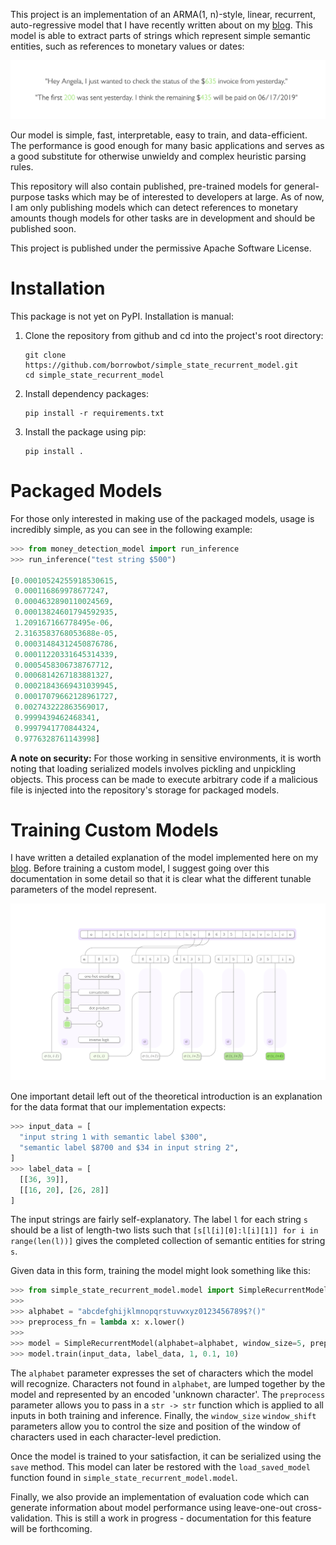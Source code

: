 This project is an implementation of an ARMA(1, n)-style, linear, recurrent, auto-regressive model that I have recently written about on my [blog](https://frankwang95.github.io/2019/04/simple_linear_recurrent_model). This model is able to extract parts of strings which represent simple semantic entities, such as references to monetary values or dates:

<img src="https://github.com/borrowbot/simple_state_recurrent_model/raw/master/readme_resources/example_inference.png">
<!-- green color: #a1e579, grey color: #474747 -->

Our model is simple, fast, interpretable, easy to train, and data-efficient. The performance is good enough for many basic applications and serves as a good substitute for otherwise unwieldy and complex heuristic parsing rules.

This repository will also contain published, pre-trained models for general-purpose tasks which may be of interested to developers at large. As of now, I am only publishing models which can detect references to monetary amounts though models for other tasks are in development and should be published soon.

This project is published under the permissive Apache Software License.


# Installation

This package is not yet on PyPI. Installation is manual:

1. Clone the repository from github and cd into the project's root directory:
    ```
    git clone https://github.com/borrowbot/simple_state_recurrent_model.git
    cd simple_state_recurrent_model
    ```
2. Install dependency packages:
    ```
    pip install -r requirements.txt
    ```
3. Install the package using pip:
    ```
    pip install .
    ```

# Packaged Models

For those only interested in making use of the packaged models, usage is incredibly simple, as you can see in the following example:

```python
>>> from money_detection_model import run_inference
>>> run_inference("test string $500")

[0.00010524255918530615,
 0.000116869978677247,
 0.0004632890110024569,
 0.00013824601794592935,
 1.209167166778495e-06,
 2.3163583768053688e-05,
 0.00031484312450876786,
 0.00011220331645314339,
 0.0005458306738767712,
 0.0006814267183881327,
 0.00021843669431039945,
 0.00017079662128961727,
 0.002743222863569017,
 0.9999439462468341,
 0.9997941770844324,
 0.9776328761143998]
```

**A note on security:** For those working in sensitive environments, it is worth noting that loading serialized models involves pickling and unpickling objects. This process can be made to execute arbitrary code if a malicious file is injected into the repository's storage for packaged models.


# Training Custom Models

I have written a detailed explanation of the model implemented here on my [blog](https://frankwang95.github.io/2019/04/simple_linear_recurrent_model). Before training a custom model, I suggest going over this documentation in some detail so that it is clear what the different tunable parameters of the model represent.

<img src="https://raw.githubusercontent.com/borrowbot/simple_state_recurrent_model/master/readme_resources/model_diagram.png">

One important detail left out of the theoretical introduction is an explanation for the data format that our implementation expects:

```python
>>> input_data = [
  "input string 1 with semantic label $300",
  "semantic label $8700 and $34 in input string 2",
]
>>> label_data = [
  [[36, 39]],
  [[16, 20], [26, 28]]
]
```

The input strings are fairly self-explanatory. The label `l` for each string `s` should be a list of length-two lists such that `[s[l[i][0]:l[i][1]] for i in range(len(l))]` gives the completed collection of semantic entities for string `s`.

Given data in this form, training the model might look something like this:

```python
>>> from simple_state_recurrent_model.model import SimpleRecurrentModel
>>>
>>> alphabet = "abcdefghijklmnopqrstuvwxyz0123456789$?()"
>>> preprocess_fn = lambda x: x.lower()
>>>
>>> model = SimpleRecurrentModel(alphabet=alphabet, window_size=5, preprocess=preprocess_fn)
>>> model.train(input_data, label_data, 1, 0.1, 10)
```

The `alphabet` parameter expresses the set of characters which the model will recognize. Characters not found in `alphabet`, are lumped together by the model and represented by an encoded 'unknown character'. The `preprocess` parameter allows you to pass in a `str -> str` function which is applied to all inputs in both training and inference. Finally, the `window_size` `window_shift` parameters allow you to control the size and position of the window of characters used in each character-level prediction.

Once the model is trained to your satisfaction, it can be serialized using the `save` method. This model can later be restored with the `load_saved_model` function found in `simple_state_recurrent_model.model`.

Finally, we also provide an implementation of evaluation code which can generate information about model performance using leave-one-out cross-validation. This is still a work in progress - documentation for this feature will be forthcoming.
